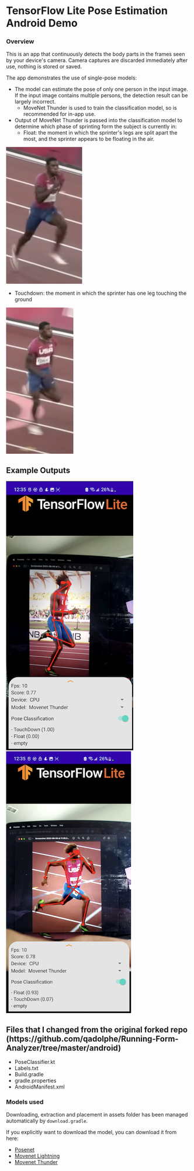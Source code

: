 # TensorFlow Lite Pose Estimation Android Demo

### Overview
This is an app that continuously detects the body parts in the frames seen by
your device's camera. Camera captures are discarded immediately after
use, nothing is stored or saved.

The app demonstrates the use of single-pose models:

* The model can estimate the pose of only one person in the
input image. If the input image contains multiple persons, the detection result
can be largely incorrect.
    * MoveNet Thunder is used to train the classification model, so is recommended for in-app use.
* Output of MoveNet Thunder is passed into the classification model to determine which phase of sprinting form the subject is currently in:
   * Float: the moment in which the sprinter's legs are split apart the most, and the sprinter appears to be floating in the air.

![Demo Image](FloatExample.jpeg) 
    
   * Touchdown: the moment in which the sprinter has one leg touching the ground

![Demo Image](TouchdownExample.jpeg)


<h2>Example Outputs</h2>

![Demo Image](TouchdownOutput.jpeg) ![Demo Image](FloatOutput.jpeg)

<h2>Files that I changed from the original forked repo (https://github.com/qadolphe/Running-Form-Analyzer/tree/master/android) </h2>

* PoseClassifier.kt
* Labels.txt
* Build.gradle
* gradle.properties
* AndroidManifest.xml

### Models used
Downloading, extraction and placement in assets folder has been managed
 automatically by `download.gradle`.

If you explicitly want to download the model, you can download it from here:

* [Posenet](https://storage.googleapis.com/download.tensorflow.org/models/tflite/posenet_mobilenet_v1_100_257x257_multi_kpt_stripped.tflite)
* [Movenet Lightning](https://tfhub.dev/google/movenet/singlepose/lightning/)
* [Movenet Thunder](https://tfhub.dev/google/movenet/singlepose/thunder/)

